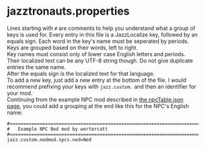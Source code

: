 # jazztronauts.properties

Lines starting with `#` are comments to help you understand what a group of keys is used for.
Every entry in this file is a JazzLocalize key, followed by an equals sign. Each word in the key's name must be seperated by periods. Keys are grouped based on their words, left to right.  
Key names must consist only of lower case English letters and periods. Their localized text can be any UTF-8 string though.
Do not give duplicate entries the same name.  
After the equals sign is the localized text for that language.  
To add a new key, just add a new entry at the bottom of the file. I would recommend prefixing your keys with `jazz.custom.` and then an identifier for your mod.  
Continuing from the example NPC mod described in [the npcTable.json page](jsonTables/npcTable.md), you could add a grouping at the end like this for the NPC's English name:

```properties
#==============================================================================
#	Example NPC Ned mod by wertercatt
#==============================================================================
jazz.custom.nedmod.npcs.ned=Ned
```

